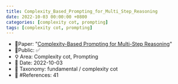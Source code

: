 ```yaml
---
title: Complexity_Based_Prompting_for_Multi_Step_Reasoning
date: 2022-10-03 00:00:00 +0800
categories: [complexity cot, prompting]
tags: [complexity cot, prompting]
---
```


- 📙Paper: "[Complexity-Based Prompting for Multi-Step Reasoning](https://www.semanticscholar.org/paper/Complexity-Based-Prompting-for-Multi-Step-Reasoning-Fu-Peng/c88cafa3e980765a64febe369ceb7c2aa7261d2a)"
- 🔑Public: ✅
- ⚲ Area: Complexity cot, Prompting
- 📅 Date: 2022-10-03
- 🔎 Taxonomy: fundamental / complexity cot
- 📝 #References: 41
